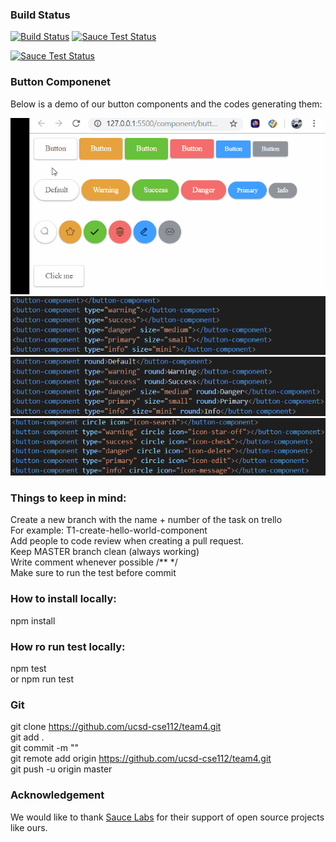 ### Build Status
[![Build Status](https://travis-ci.com/ucsd-cse112/team4.svg?token=G2KuH6bAmVeY7RpLEfsK&branch=master)](https://travis-ci.com/ucsd-cse112/team4)
[![Sauce Test Status](https://saucelabs.com/buildstatus/BartholomewTam)](https://saucelabs.com/u/BartholomewTam)

[![Sauce Test Status](https://saucelabs.com/browser-matrix/BartholomewTam.svg)](https://saucelabs.com/u/BartholomewTam)

### Button Componenet
  Below is a demo of our button components and the codes generating them:

![Demo](/images/button.gif)
![code](/images/button_code_1.png)
![code](/images/button_code_2.png)
![code](/images/button_code_3.png)

### Things to keep in mind:
  Create a new branch with the name + number of the task on trello  
  For example: T1-create-hello-world-component  
  Add people to code review when creating a pull request.  
  Keep MASTER branch clean (always working)  
  Write comment whenever possible /** */   
  Make sure to run the test before commit 

### How to install locally:
  npm install
  
### How ro run test locally:
  npm test  
  or npm run test   

### Git
  git clone https://github.com/ucsd-cse112/team4.git  
  git add .  
  git commit -m ""  
  git remote add origin https://github.com/ucsd-cse112/team4.git  
  git push -u origin master  

### Acknowledgement
  We would like to thank [Sauce Labs](https://saucelabs.com) for their support of open source projects like
  ours.
